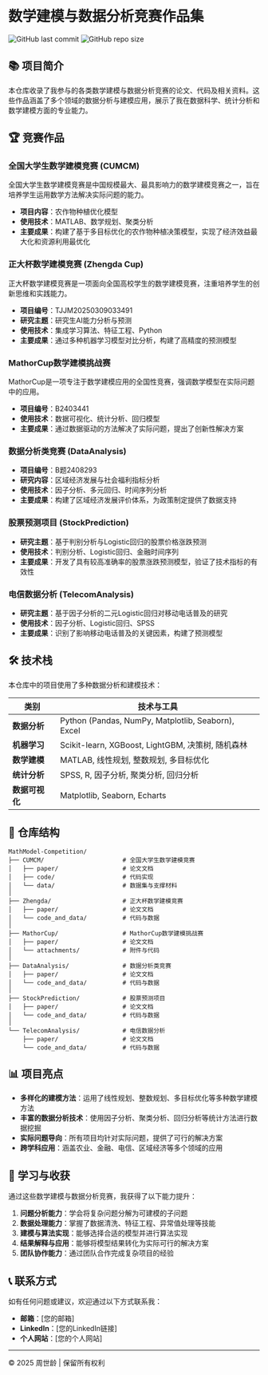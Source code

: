 # 数学建模与数据分析竞赛作品集

![GitHub last commit](https://img.shields.io/github/last-commit/ZhouShiling/MathModel-Competition)
![GitHub repo size](https://img.shields.io/github/repo-size/ZhouShiling/MathModel-Competition)

## 📚 项目简介

本仓库收录了我参与的各类数学建模与数据分析竞赛的论文、代码及相关资料。这些作品涵盖了多个领域的数据分析与建模应用，展示了我在数据科学、统计分析和数学建模方面的专业能力。

## 🏆 竞赛作品

### 全国大学生数学建模竞赛 (CUMCM)

全国大学生数学建模竞赛是中国规模最大、最具影响力的数学建模竞赛之一，旨在培养学生运用数学方法解决实际问题的能力。

- **项目内容**：农作物种植优化模型
- **使用技术**：MATLAB、数学规划、聚类分析
- **主要成果**：构建了基于多目标优化的农作物种植决策模型，实现了经济效益最大化和资源利用最优化

### 正大杯数学建模竞赛 (Zhengda Cup)

正大杯数学建模竞赛是一项面向全国高校学生的数学建模竞赛，注重培养学生的创新思维和实践能力。

- **项目编号**：TJJM20250309033491
- **研究主题**：研究生AI能力分析与预测
- **使用技术**：集成学习算法、特征工程、Python
- **主要成果**：通过多种机器学习模型对比分析，构建了高精度的预测模型

### MathorCup数学建模挑战赛

MathorCup是一项专注于数学建模应用的全国性竞赛，强调数学模型在实际问题中的应用。

- **项目编号**：B2403441
- **使用技术**：数据可视化、统计分析、回归模型
- **主要成果**：通过数据驱动的方法解决了实际问题，提出了创新性解决方案

### 数据分析类竞赛 (DataAnalysis)

- **项目编号**：B题2408293
- **研究内容**：区域经济发展与社会福利指标分析
- **使用技术**：因子分析、多元回归、时间序列分析
- **主要成果**：构建了区域经济发展评价体系，为政策制定提供了数据支持

### 股票预测项目 (StockPrediction)

- **研究主题**：基于判别分析与Logistic回归的股票价格涨跌预测
- **使用技术**：判别分析、Logistic回归、金融时间序列
- **主要成果**：开发了具有较高准确率的股票涨跌预测模型，验证了技术指标的有效性

### 电信数据分析 (TelecomAnalysis)

- **研究主题**：基于因子分析的二元Logistic回归对移动电话普及的研究
- **使用技术**：因子分析、Logistic回归、SPSS
- **主要成果**：识别了影响移动电话普及的关键因素，构建了预测模型

## 🛠️ 技术栈

本仓库中的项目使用了多种数据分析和建模技术：

| 类别 | 技术与工具 |
|------|------------|
| **数据分析** | Python (Pandas, NumPy, Matplotlib, Seaborn), Excel |
| **机器学习** | Scikit-learn, XGBoost, LightGBM, 决策树, 随机森林 |
| **数学建模** | MATLAB, 线性规划, 整数规划, 多目标优化 |
| **统计分析** | SPSS, R, 因子分析, 聚类分析, 回归分析 |
| **数据可视化** | Matplotlib, Seaborn, Echarts |

## 📂 仓库结构

```
MathModel-Competition/
├── CUMCM/                      # 全国大学生数学建模竞赛
│   ├── paper/                  # 论文文档
│   ├── code/                   # 代码实现
│   └── data/                   # 数据集与支撑材料
│
├── Zhengda/                    # 正大杯数学建模竞赛
│   ├── paper/                  # 论文文档
│   └── code_and_data/          # 代码与数据
│
├── MathorCup/                  # MathorCup数学建模挑战赛
│   ├── paper/                  # 论文文档
│   └── attachments/            # 附件与代码
│
├── DataAnalysis/               # 数据分析类竞赛
│   ├── paper/                  # 论文文档
│   └── code_and_data/          # 代码与数据
│
├── StockPrediction/            # 股票预测项目
│   ├── paper/                  # 论文文档
│   └── code_and_data/          # 代码与数据
│
└── TelecomAnalysis/            # 电信数据分析
    ├── paper/                  # 论文文档
    └── code_and_data/          # 代码与数据
```

## 📊 项目亮点

- **多样化的建模方法**：运用了线性规划、整数规划、多目标优化等多种数学建模方法
- **丰富的数据分析技术**：使用因子分析、聚类分析、回归分析等统计方法进行数据挖掘
- **实际问题导向**：所有项目均针对实际问题，提供了可行的解决方案
- **跨学科应用**：涵盖农业、金融、电信、区域经济等多个领域的应用

## 📝 学习与收获

通过这些数学建模与数据分析竞赛，我获得了以下能力提升：

1. **问题分析能力**：学会将复杂问题分解为可建模的子问题
2. **数据处理能力**：掌握了数据清洗、特征工程、异常值处理等技能
3. **建模与算法实现**：能够选择合适的模型并进行算法实现
4. **结果解释与应用**：能够将模型结果转化为实际可行的解决方案
5. **团队协作能力**：通过团队合作完成复杂项目的经验

## 📞 联系方式

如有任何问题或建议，欢迎通过以下方式联系我：

- **邮箱**：[您的邮箱]
- **LinkedIn**：[您的LinkedIn链接]
- **个人网站**：[您的个人网站]

---

© 2025 周世龄 | 保留所有权利